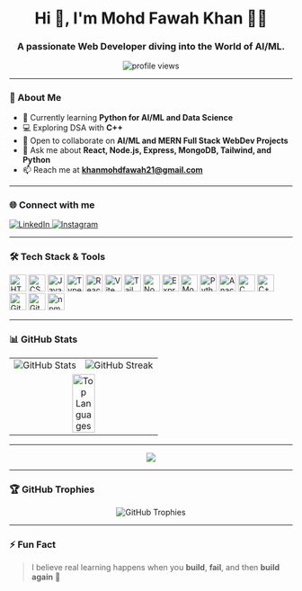 <h1 align="center">Hi 👋, I'm Mohd Fawah Khan 🌊✨</h1>
<h3 align="center">A passionate Web Developer diving into the World of AI/ML.</h3>

<p align="center">
  <img src="https://komarev.com/ghpvc/?username=fawahkhan&label=Profile%20views&color=0e75b6&style=flat" alt="profile views" />
</p>

---

### 🧠 About Me

- 🌱 Currently learning **Python for AI/ML and Data Science**
- 💻 Exploring DSA with **C++**
- 🤝 Open to collaborate on **AI/ML and MERN Full Stack WebDev Projects**
- 💬 Ask me about **React, Node.js, Express, MongoDB, Tailwind, and Python**
- 📫 Reach me at **khanmohdfawah21@gmail.com**

---

### 🌐 Connect with me

<p align="left">
  <a href="https://www.linkedin.com/in/mohdfawahkhan" target="_blank">
    <img src="https://img.shields.io/badge/LinkedIn-0A66C2?style=for-the-badge&logo=linkedin&logoColor=white" alt="LinkedIn" />
  </a>
  <a href="https://instagram.com/mohdfawahkhan" target="_blank">
    <img src="https://img.shields.io/badge/Instagram-E4405F?style=for-the-badge&logo=instagram&logoColor=white" alt="Instagram" />
  </a>
</p>

---

### 🛠️ Tech Stack & Tools

<p align="left">
  <img src="https://cdn.jsdelivr.net/gh/devicons/devicon/icons/html5/html5-original.svg" height="30" alt="HTML5" />
  <img src="https://cdn.jsdelivr.net/gh/devicons/devicon/icons/css3/css3-original.svg" height="30" alt="CSS3" />
  <img src="https://cdn.jsdelivr.net/gh/devicons/devicon/icons/javascript/javascript-original.svg" height="30" alt="JavaScript" />
  <img src="https://cdn.jsdelivr.net/gh/devicons/devicon/icons/typescript/typescript-original.svg" height="30" alt="TypeScript" />
  <img src="https://cdn.jsdelivr.net/gh/devicons/devicon/icons/react/react-original.svg" height="30" alt="React" />
  <img src="https://cdn.jsdelivr.net/gh/devicons/devicon/icons/vitejs/vitejs-original.svg" height="30" alt="Vite" />
  <img src="https://cdn.jsdelivr.net/gh/devicons/devicon/icons/tailwindcss/tailwindcss-original.svg" height="30" alt="Tailwind" />
  <img src="https://cdn.jsdelivr.net/gh/devicons/devicon/icons/nodejs/nodejs-original.svg" height="30" alt="Node.js" />
  <img src="https://cdn.jsdelivr.net/gh/devicons/devicon/icons/express/express-original.svg" height="30" alt="Express" />
  <img src="https://cdn.jsdelivr.net/gh/devicons/devicon/icons/mongodb/mongodb-original.svg" height="30" alt="MongoDB" />
  <img src="https://cdn.jsdelivr.net/gh/devicons/devicon/icons/python/python-original.svg" height="30" alt="Python" />
  <img src="https://cdn.jsdelivr.net/gh/devicons/devicon/icons/anaconda/anaconda-original.svg" height="30" alt="Anaconda" />
  <img src="https://cdn.jsdelivr.net/gh/devicons/devicon/icons/c/c-original.svg" height="30" alt="C" />
  <img src="https://cdn.jsdelivr.net/gh/devicons/devicon/icons/cplusplus/cplusplus-original.svg" height="30" alt="C++" />
  <img src="https://cdn.jsdelivr.net/gh/devicons/devicon/icons/git/git-original.svg" height="30" alt="Git" />
  <img src="https://cdn.jsdelivr.net/gh/devicons/devicon/icons/github/github-original.svg" height="30" alt="GitHub" />
  <img src="https://cdn.jsdelivr.net/gh/devicons/devicon/icons/npm/npm-original-wordmark.svg" height="30" alt="npm" />
</p>

---

### 📊 GitHub Stats

<div align="center">
  <table>
    <tr>
      <td align="center">
        <img src="https://github-readme-stats.vercel.app/api?username=fawahkhan&show_icons=true&theme=github_dark&hide_border=false&count_private=true" alt="GitHub Stats" />
      </td>
      <td align="center">
        <img src="https://streak-stats.demolab.com?user=fawahkhan&theme=github_dark&hide_border=false" alt="GitHub Streak" />
      </td>
    </tr>
    <tr>
      <td colspan="2" align="center">
        <img src="https://github-readme-stats.vercel.app/api/top-langs/?username=fawahkhan&layout=compact&theme=github_dark&hide_border=true&count_private=true" width="40%" alt="Top Languages" />
      </td>
    </tr>
  </table>
</div>

---

<p align="center">
  <img src="https://github-readme-activity-graph.vercel.app/graph?username=fawahkhan&theme=react-dark&hide_border=true&area=true&count_private=true"/>
</p>

---

### 🏆 GitHub Trophies

<p align="center">
  <img src="https://github-profile-trophy.vercel.app/?username=fawahkhan&theme=radical&no-frame=true&count_private=true" alt="GitHub Trophies" />
</p>

---

### ⚡ Fun Fact

> I believe real learning happens when you **build**, **fail**, and then **build again** 🚀
